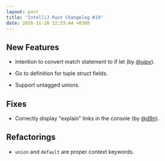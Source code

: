 ```yaml
---
layout: post
title: "IntelliJ Rust Changelog #19"
date: 2016-11-28 12:53:44 +0300
---
```


## New Features

* Intention to convert match statement to if let (by [@ujpv]).

* Go to definition for tuple struct fields.

* Support untagged unions.

## Fixes

* Correctly display "explain" links in the console (by [@d9n]).


## Refactorings

* `union` and `default` are proper context keywords.

[@ujpv]: https://github.com/ujpv
[@d9n]: https://github.com/d9n
